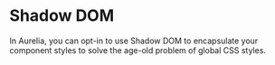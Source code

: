 # Shadow DOM

In Aurelia, you can opt-in to use Shadow DOM to encapsulate your component styles to solve the age-old problem of global CSS styles.

